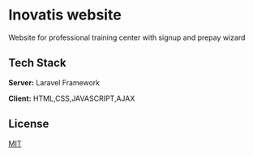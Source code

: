 # Inovatis website

Website for professional training center with signup and prepay wizard

## Tech Stack

**Server:** Laravel Framework

**Client:** HTML,CSS,JAVASCRIPT,AJAX
## License

[MIT](https://choosealicense.com/licenses/mit/)

